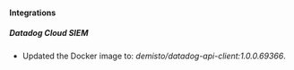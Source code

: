 #### Integrations
##### Datadog Cloud SIEM
- Updated the Docker image to: *demisto/datadog-api-client:1.0.0.69366*.
